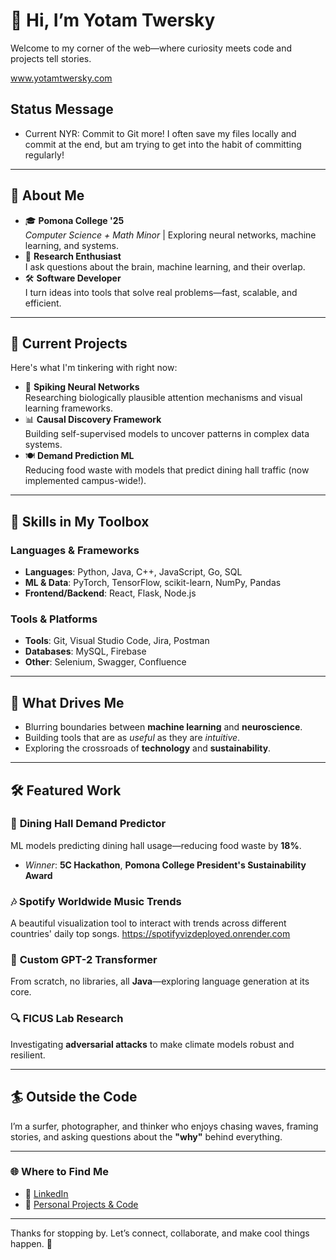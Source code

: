 # 👋 Hi, I’m Yotam Twersky

Welcome to my corner of the web—where curiosity meets code and projects tell stories.

www.yotamtwersky.com
## Status Message

- Current NYR: Commit to Git more! I often save my files locally and commit at the end, but am trying to get into the habit of committing regularly!
---

## 🚀 About Me  

- 🎓 **Pomona College '25**  
  *Computer Science + Math Minor* | Exploring neural networks, machine learning, and systems.  
- 🧠 **Research Enthusiast**  
  I ask questions about the brain, machine learning, and their overlap.  
- 🛠️ **Software Developer**  
  I turn ideas into tools that solve real problems—fast, scalable, and efficient.  

---

## 🧩 Current Projects  
Here's what I'm tinkering with right now:  

- 🧠 **Spiking Neural Networks**  
   Researching biologically plausible attention mechanisms and visual learning frameworks.  
- 📊 **Causal Discovery Framework**  
   Building self-supervised models to uncover patterns in complex data systems.  
- 🍽️ **Demand Prediction ML**  
   Reducing food waste with models that predict dining hall traffic (now implemented campus-wide!).  

---

## 🔧 Skills in My Toolbox  

### **Languages & Frameworks**  
- **Languages**: Python, Java, C++, JavaScript, Go, SQL  
- **ML & Data**: PyTorch, TensorFlow, scikit-learn, NumPy, Pandas  
- **Frontend/Backend**: React, Flask, Node.js  

### **Tools & Platforms**  
- **Tools**: Git, Visual Studio Code, Jira, Postman  
- **Databases**: MySQL, Firebase  
- **Other**: Selenium, Swagger, Confluence  

---

## 🌱 What Drives Me  

- Blurring boundaries between **machine learning** and **neuroscience**.  
- Building tools that are as *useful* as they are *intuitive*.  
- Exploring the crossroads of **technology** and **sustainability**.  

---

## 🛠️ Featured Work  

### 📂 **Dining Hall Demand Predictor**  
ML models predicting dining hall usage—reducing food waste by **18%**.  
- *Winner*: **5C Hackathon**, **Pomona College President's Sustainability Award**

### 🎶 **Spotify Worldwide Music Trends**  
A beautiful visualization tool to interact with trends across different countries' daily top songs. https://spotifyvizdeployed.onrender.com

### 🧠 **Custom GPT-2 Transformer**  
From scratch, no libraries, all **Java**—exploring language generation at its core.  

### 🔍 **FICUS Lab Research**  
Investigating **adversarial attacks** to make climate models robust and resilient.  

---

## 🏄 Outside the Code  

I’m a surfer, photographer, and thinker who enjoys chasing waves, framing stories, and asking questions about the **"why"** behind everything.

---

### 🌐 Where to Find Me  
- 🏢 [LinkedIn](https://linkedin.com/in/yotam-twersky)  
- 🔗 [Personal Projects & Code](https://github.com/ytaa2021)  

---

Thanks for stopping by. Let’s connect, collaborate, and make cool things happen. 🚀
